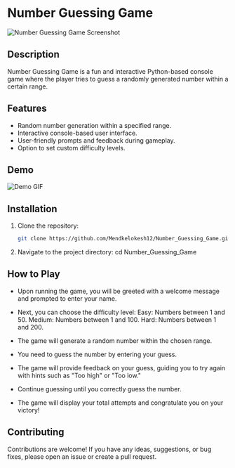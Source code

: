 # Number Guessing Game

![Number Guessing Game Screenshot](path_to_screenshot.png)

## Description

Number Guessing Game is a fun and interactive Python-based console game where the player tries to guess a randomly generated number within a certain range.

## Features

- Random number generation within a specified range.
- Interactive console-based user interface.
- User-friendly prompts and feedback during gameplay.
- Option to set custom difficulty levels.

## Demo

![Demo GIF](path_to_demo.gif)

## Installation

1. Clone the repository:
   ```bash
   git clone https://github.com/Mendkelokesh12/Number_Guessing_Game.git
2. Navigate to the project directory:
   cd Number_Guessing_Game

## How to Play
- Upon running the game, you will be greeted with a welcome message and prompted to enter your name.
- Next, you can choose the difficulty level:
        Easy: Numbers between 1 and 50.
        Medium: Numbers between 1 and 100.
        Hard: Numbers between 1 and 200.

- The game will generate a random number within the chosen range.
- You need to guess the number by entering your guess.
- The game will provide feedback on your guess, guiding you to try again with hints such as "Too high" or "Too low."
- Continue guessing until you correctly guess the number.
- The game will display your total attempts and congratulate you on your victory!

## Contributing

Contributions are welcome! If you have any ideas, suggestions, or bug fixes, please open an issue or create a pull request.
